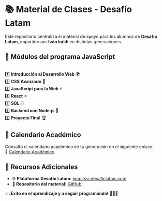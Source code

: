 # 📚 Material de Clases - Desafío Latam

Este repositorio centraliza el material de apoyo para los alumnos de **Desafío Latam**, impartido por **Iván Iraldi** en distintas generaciones.

## 📌 Módulos del programa JavaScript

<br>1️⃣ **Introducción al Desarrollo Web** 🌍
<br>2️⃣ **CSS Avanzado** 🎨
<br>3️⃣ **JavaScript para la Web** ⚡
<br>4️⃣ **React** ⚛️
<br>5️⃣ **SQL** 🗄️
<br>6️⃣ **Backend con Node.js** 🚀
<br>7️⃣ **Proyecto Final** 🏆

## 📅 Calendario Académico
Consulta el calendario académico de tu generación en el siguiente enlace:  
📆 [Calendario Académico](https://drive.google.com/file/d/11nH8uERdyzbZCtxyANl5N0749uMh9Vju/view?usp=drive_link)


## 🚀 Recursos Adicionales
- 🌐 **Plataforma Desafío Latam:** [empieza.desafiolatam.com](https://empieza.desafiolatam.com/)
- 📂 **Repositorio del material:** [GitHub](https://github.com/ivaniraldi/DesafioLatam)

💡 **¡Éxito en el aprendizaje y a seguir programando!** 👨‍💻🔥

